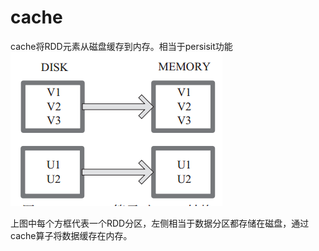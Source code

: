 # cache

cache将RDD元素从磁盘缓存到内存。相当于persisit功能
![image](https://github.com/williamzhang11/fastBigData/blob/master/src/main/java/com/xiu/fastBigData/cache/image/cache.jpg)

上图中每个方框代表一个RDD分区，左侧相当于数据分区都存储在磁盘，通过cache算子将数据缓存在内存。
